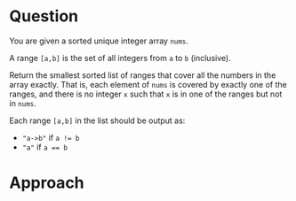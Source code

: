# Question
You are given a sorted unique integer array ```nums```.

A range ```[a,b]``` is the set of all integers from ```a``` to ```b``` (inclusive).

Return the smallest sorted list of ranges that cover all the numbers in the array exactly. 
That is, each element of ```nums``` is covered by exactly one of the ranges, and there is no integer ```x``` such that ```x``` is in one of the ranges but not in ```nums```.

Each range ```[a,b]``` in the list should be output as:
* ```"a->b"``` if ```a != b```
* ```"a"``` if ```a == b```

# Approach



